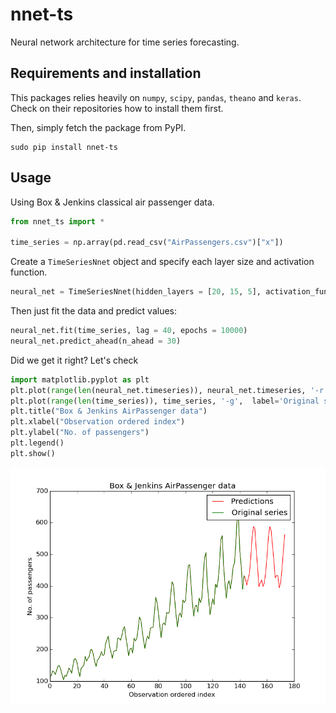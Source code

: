 # nnet-ts
Neural network architecture for time series forecasting.

## Requirements and installation
This packages relies heavily on `numpy`, `scipy`, `pandas`, `theano` and `keras`. Check on their repositories how to install them first.

Then, simply fetch the package from PyPI.

````
sudo pip install nnet-ts
````

## Usage 

Using Box & Jenkins classical air passenger data.

````python
from nnet_ts import *

time_series = np.array(pd.read_csv("AirPassengers.csv")["x"])
````

Create a `TimeSeriesNnet` object and specify each layer size and activation function.

````python
neural_net = TimeSeriesNnet(hidden_layers = [20, 15, 5], activation_functions = ['sigmoid', 'sigmoid', 'sigmoid'])
````

Then just fit the data and predict values:

````python
neural_net.fit(time_series, lag = 40, epochs = 10000)
neural_net.predict_ahead(n_ahead = 30)
````

Did we get it right? Let's check

````python
import matplotlib.pyplot as plt
plt.plot(range(len(neural_net.timeseries)), neural_net.timeseries, '-r', label='Predictions', linewidth=1)
plt.plot(range(len(time_series)), time_series, '-g',  label='Original series')
plt.title("Box & Jenkins AirPassenger data")
plt.xlabel("Observation ordered index")
plt.ylabel("No. of passengers")
plt.legend()
plt.show()
````

![Example_png](example.png)


